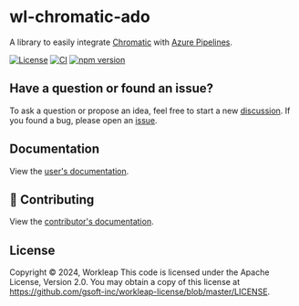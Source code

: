 # wl-chromatic-ado

A library to easily integrate [Chromatic](https://www.chromatic.com/) with [Azure Pipelines](https://azure.microsoft.com/en-ca/products/devops/pipelines).

[![License](https://img.shields.io/badge/License-Apache_2.0-blue.svg)](./LICENSE)
[![CI](https://github.com/gsoft-inc/wl-chromatic-ado/actions/workflows/ci.yml/badge.svg)](https://github.com/gsoft-inc/wl-chromatic-ado/actions/workflows/ci.yml)
[![npm version](https://img.shields.io/npm/v/@workleap/chromatic-ado)](https://www.npmjs.com/package/@workleap/chromatic-ado)

## Have a question or found an issue?

To ask a question or propose an idea, feel free to start a new [discussion](https://github.com/gsoft-inc/wl-chromatic-ado/discussions). If you found a bug, please open an [issue](https://github.com/gsoft-inc/wl-chromatic-ado/issues).

## Documentation

View the [user's documentation](https://gsoft-inc.github.io/wl-chromatic-ado).

## 🤝 Contributing

View the [contributor's documentation](./CONTRIBUTING.md).

## License

Copyright © 2024, Workleap This code is licensed under the Apache License, Version 2.0. You may obtain a copy of this license at https://github.com/gsoft-inc/workleap-license/blob/master/LICENSE.
